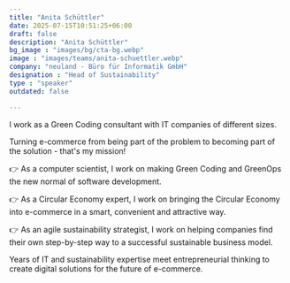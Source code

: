 ```yaml
---
title: "Anita Schüttler"
date: 2025-07-15T10:51:25+06:00
draft: false
description: "Anita Schüttler"
bg_image : "images/bg/cta-bg.webp"
image : "images/teams/anita-schuettler.webp"
company: "neuland - Büro für Informatik GmbH"
designation : "Head of Sustainability"
type : "speaker"
outdated: false

---
```


I work as a Green Coding consultant with IT companies of different sizes.

Turning e-commerce from being part of the problem to becoming part of the solution - that's my mission!

👉 As a computer scientist, I work on making Green Coding and GreenOps the new normal of software development.

👉 As a Circular Economy expert, I work on bringing the Circular Economy into e-commerce in a smart, convenient and attractive way.

👉 As an agile sustainability strategist, I work on helping companies find their own step-by-step way to a successful sustainable business model.

Years of IT and sustainability expertise meet entrepreneurial thinking to create digital solutions for the future of e-commerce.